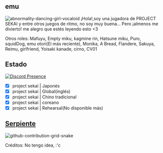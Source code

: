 ## emu
![abnormality-dancing-girl-vocaloid](https://user-images.githubusercontent.com/117464679/211882563-592c52be-b82a-4ee5-9640-df673d150d4d.gif)
¡Hola!,soy una jugadora de PROJECT SEKAI y entre otros juegos de ritmo, no soy muy buena... Pero ¡almenos me divierto! 
me alegro que estés leyendo esto <3

Otros roles: Mafuyu, Empty miku, kagmine rin, Hatsune miku, Puro, squidDog, emu otori(El más reciente), Monika, A Bread, Flandere, Sakuya, Reimu, girlfriend, Yoisaki kanade, cirno, CV01



## Estado
[![Discord Presence](https://lanyard-profile-readme.vercel.app/api/891490390794964992?theme=%?bg=ff66bC&animated=true&hideDiscrim=true&borderRadius=30px&idleMessage=Probablemente%20jugando%20project%20sekai)](https://discord.com/users/891490390794964992)
- [x] project sekai | Japonés
- [x] project sekai | Global(inglés) 
- [x] project sekai | Chino tradicional
- [x] project sekai | coreano
- [x] project sekai | Rehearsal(No disponible más) 

## [Serpiente](https://open.spotify.com/playlist/2y9dxZ2zh1ZwCY8zXW946O?si=E-eEcFQdQ3Sycmgqgtid6A&utm_source=copy-link) 
![github-contribution-grid-snake](https://user-images.githubusercontent.com/117464679/204690278-e3bad35a-fc8d-4604-9dc6-3951aca0c276.svg)

Créditos: No tengo idea, :'c
